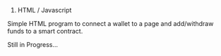 1. HTML / Javascript

Simple HTML program to connect a wallet to a page and add/withdraw funds to a smart contract.

Still in Progress...
